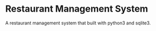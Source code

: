 # Restaurant Management System

A restaurant management system that built with python3 and sqlite3.
